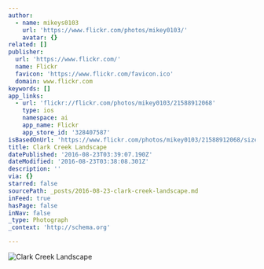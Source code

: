 ```yaml
---
author:
  - name: mikeys0103
    url: 'https://www.flickr.com/photos/mikey0103/'
    avatar: {}
related: []
publisher:
  url: 'https://www.flickr.com/'
  name: Flickr
  favicon: 'https://www.flickr.com/favicon.ico'
  domain: www.flickr.com
keywords: []
app_links:
  - url: 'flickr://flickr.com/photos/mikey0103/21588912068'
    type: ios
    namespace: ai
    app_name: Flickr
    app_store_id: '328407587'
isBasedOnUrl: 'https://www.flickr.com/photos/mikey0103/21588912068/sizes/c/'
title: Clark Creek Landscape
datePublished: '2016-08-23T03:39:07.190Z'
dateModified: '2016-08-23T03:38:08.301Z'
description: ''
via: {}
starred: false
sourcePath: _posts/2016-08-23-clark-creek-landscape.md
inFeed: true
hasPage: false
inNav: false
_type: Photograph
_context: 'http://schema.org'

---
```

![Clark Creek Landscape](https://farm1.staticflickr.com/760/21588912068_de960683e5_b.jpg)